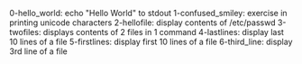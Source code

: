 0-hello_world: echo "Hello World" to stdout
1-confused_smiley: exercise in printing unicode characters
2-hellofile: display contents of /etc/passwd 
3-twofiles: displays contents of 2 files in 1 command
4-lastlines: display last 10 lines of a file
5-firstlines: display first 10 lines of a file
6-third_line: display 3rd line of a file



